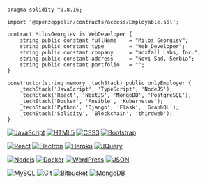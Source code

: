 
```solidity

pragma solidity ^0.8.16;

import '@openzeppelin/contracts/access/Employable.sol';

contract MilosGeorgiev is WebDeveloper {
    string public constant fullName    = "Milos Georgiev";
    string public constant type        = "Web Developer";
    string public constant company     = "Noxfall Labs, Inc.";
    string public constant address     = "Novi Sad, Serbia";
    string public constant portfolio   = ""; 
}

constructor(string memory _techStack) public onlyEmployer {
    _techStack('JavaScript', 'TypeScript', 'NodeJS');
    _techStack('React', 'NextJS', 'MongoDB', 'PostgreSQL');
    _techStack('Docker', 'Ansible', 'Kubernetes');
    _techStack('Python', 'Django', 'Flask', 'GraphQL');
    _techStack('Solidity', 'Blockchain', 'thirdweb');
}

```

[![JavaScript](https://img.shields.io/badge/-JavaScript-black?style=flat&logo=javascript&link=https://github.com/noxfall)](https://github.com/noxfall) 
[![HTML5](https://img.shields.io/badge/-HTML5-E34F26?style=flat&logo=html5&logoColor=white&link=https://github.com/noxfall)](https://github.com/noxfall) 
[![CSS3](https://img.shields.io/badge/-CSS3-1572B6?style=flat&logo=css3&link=https://github.com/noxfall)](https://github.com/noxfall) 
[![Bootstrap](https://img.shields.io/badge/-Bootstrap-563D7C?style=flat&logo=bootstrap&link=https://github.com/noxfall)](https://github.com/noxfall) 

[![React](https://img.shields.io/badge/-React-black?style=flat&logo=react&link=https://github.com/noxfall)](https://github.com/noxfall) 
[![Electron](https://img.shields.io/badge/-Electron-gray?style=flat&logo=electron&link=https://github.com/noxfall)](https://github.com/noxfall) 
[![Heroku](https://img.shields.io/badge/-Heroku-gray?style=flat&logo=heroku&link=https://github.com/noxfall)](https://github.com/noxfall) 
[![JQuery](https://img.shields.io/badge/-JQuery-blue?style=flat&logo=jquery&link=https://github.com/noxfall)](https://github.com/noxfall) 

[![Nodejs](https://img.shields.io/badge/-Nodejs-green?style=flat&logo=Node.js&link=https://github.com/noxfall)](https://github.com/noxfall) 
[![Docker](https://img.shields.io/badge/-Docker-black?style=flat&logo=docker&link=https://github.com/noxfall)](https://github.com/noxfall) 
[![WordPress](https://img.shields.io/badge/-WordPress-blue?style=flat&logo=wordpress&link=https://github.com/noxfall)](https://github.com/noxfall) 
[![JSON](https://img.shields.io/badge/-json-02569B?style=flat&logo=json&link=https://github.com/noxfall)](https://github.com/noxfall)

[![MySQL](https://img.shields.io/badge/-MySQL-black?style=flat&logo=mysql&link=https://github.com/noxfall)](https://github.com/noxfall)
[![Git](https://img.shields.io/badge/-Git-black?style=flat&logo=git&link=https://github.com/noxfall)](https://github.com/noxfall) 
[![Bitbucket](https://img.shields.io/badge/-Bitbucket-blue?style=flat&logo=bitbucket&link=https://github.com/noxfall)](https://github.com/noxfall)
[![MongoDB](https://img.shields.io/badge/-MongoDB-FCA121?style=flat&logo=mongodb&link=https://github.com/noxfall)](https://github.com/noxfall) 

